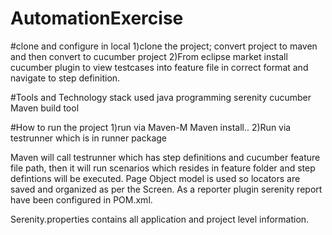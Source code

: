 # AutomationExercise
#clone and configure in local
1)clone the project; convert project to maven and then convert to cucumber project
2)From eclipse market install cucumber plugin to view testcases into feature file in correct format and navigate to step definition.

#Tools and Technology  stack used
java programming
serenity cucumber
Maven build tool

#How to run the project
1)run via Maven-M Maven install..
2)Run  via testrunner which is in runner package

Maven will call testrunner which has step definitions and cucumber feature file path, then it will run scenarios which resides in feature folder and step defintions will be executed. Page Object model is used so locators are saved and organized as per the Screen. 
As a reporter plugin serenity report have been configured in POM.xml.

Serenity.properties contains all application and project level information. 


